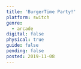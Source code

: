 ```yaml
---
title: 'BurgerTime Party!'
platform: switch
genre:
  - arcade
digital: false
physical: true
guide: false
pending: false
posted: 2019-11-08
---
```

